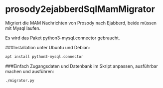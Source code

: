 # prosody2ejabberdSqlMamMigrator
Migriert die MAM Nachrichten von Prosody nach Ejabberd, beide müssen mit Mysql laufen.


Es wird das Paket python3-mysql.connector gebraucht.

###Installation unter Ubuntu und Debian:

```bash
apt install python3-mysql.connector
```

###Einfach Zugangsdaten und Datenbank im Skript anpassen, ausführbar machen und ausführen:

```bash
./migrator.py
```
